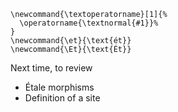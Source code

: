 ```{=tex}
\newcommand{\textoperatorname}[1]{%
  \operatorname{\textnormal{#1}}%
}
\newcommand{\et}{\text{ét}}
\newcommand{\Et}{\text{Ét}}
```

Next time, to review

-   Étale morphisms
-   Definition of a site

